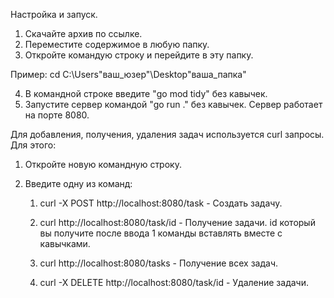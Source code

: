 Настройка и запуск.

1. Скачайте архив по ссылке.
2. Переместите содержимое в любую папку.
3. Откройте командую строку и перейдите в эту папку.

Пример:
cd C:\Users\"ваш_юзер"\Desktop\"ваша_папка"

4. В командной строке введите "go mod tidy" без кавычек.
5. Запустите сервер командой "go run ." без кавычек. Сервер работает на порте 8080.


Для добавления, получения, удаления задач используется curl запросы.
Для этого:
1. Откройте новую командную строку.
2. Введите одну из команд:

   1) curl -X POST http://localhost:8080/task - Создать задачу.

   2) curl http://localhost:8080/task/id - Получение задачи.
      id который вы получите после ввода 1 команды вставлять вместе с кавычками.

   3) curl http://localhost:8080/tasks - Получение всех задач.

   4) curl -X DELETE http://localhost:8080/task/id - Удаление задачи.
